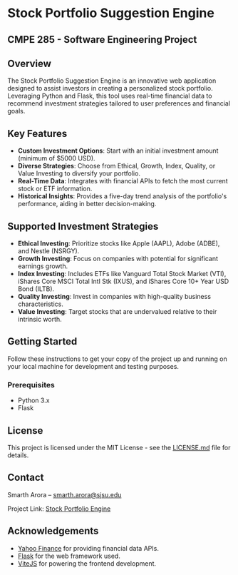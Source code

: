 # Stock Portfolio Suggestion Engine

## CMPE 285 - Software Engineering Project

## Overview

The Stock Portfolio Suggestion Engine is an innovative web application designed to assist investors in creating a personalized stock portfolio. Leveraging Python and Flask, this tool uses real-time financial data to recommend investment strategies tailored to user preferences and financial goals.

## Key Features

- **Custom Investment Options**: Start with an initial investment amount (minimum of $5000 USD).
- **Diverse Strategies**: Choose from Ethical, Growth, Index, Quality, or Value Investing to diversify your portfolio.
- **Real-Time Data**: Integrates with financial APIs to fetch the most current stock or ETF information.
- **Historical Insights**: Provides a five-day trend analysis of the portfolio's performance, aiding in better decision-making.

## Supported Investment Strategies

- **Ethical Investing**: Prioritize stocks like Apple (AAPL), Adobe (ADBE), and Nestle (NSRGY).
- **Growth Investing**: Focus on companies with potential for significant earnings growth.
- **Index Investing**: Includes ETFs like Vanguard Total Stock Market (VTI), iShares Core MSCI Total Intl Stk (IXUS), and iShares Core 10+ Year USD Bond (ILTB).
- **Quality Investing**: Invest in companies with high-quality business characteristics.
- **Value Investing**: Target stocks that are undervalued relative to their intrinsic worth.

## Getting Started

Follow these instructions to get your copy of the project up and running on your local machine for development and testing purposes.

### Prerequisites

- Python 3.x
- Flask


## License

This project is licensed under the MIT License - see the [LICENSE.md](LICENSE) file for details.

## Contact

Smarth Arora –  smarth.arora@sjsu.edu

Project Link: [Stock Portfolio Engine](https://stock-portfolio-engine.vercel.app/)

## Acknowledgements

- [Yahoo Finance](https://finance.yahoo.com) for providing financial data APIs.
- [Flask](https://palletsprojects.com/p/flask/) for the web framework used.
- [ViteJS](https://vitejs.dev/) for powering the frontend development.
